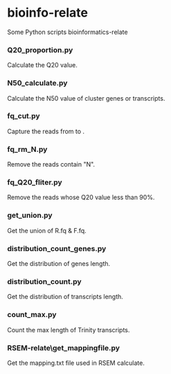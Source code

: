 # bioinfo-relate
Some Python scripts bioinformatics-relate

### Q20_proportion.py
Calculate the Q20 value.
### N50_calculate.py
Calculate the N50 value of cluster genes or transcripts.
### fq_cut.py
Capture the reads from <f> to <l>.
### fq_rm_N.py
Remove the reads contain "N".
### fq_Q20_fliter.py
Remove the reads whose Q20 value less than 90%.
### get_union.py
Get the union of R.fq & F.fq.
### distribution_count_genes.py
Get the distribution of genes length.
### distribution_count.py
Get the distribution of transcripts length.
### count_max.py
Count the max length of Trinity transcripts.
### RSEM-relate\get_mappingfile.py
Get the mapping.txt file used in RSEM calculate.
